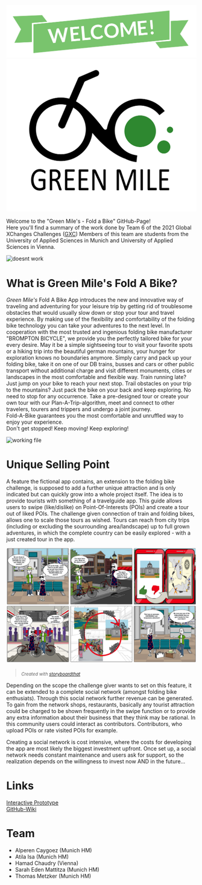 ![Welcome](https://raw.githubusercontent.com/gxc-challenge-winter21/the-green-mile/main/Welcome.png?token=AO5K3FOJXHFEDZCEJ6R54TLBW6CSS)
![Logo!](Logo_trans.jpg)

Welcome to the "Green Mile's - Fold a Bike" GitHub-Page!  
Here you'll find a summary of the work done by Team 6 of the 2021 Global XChanges Challenges ([GXC](https://www.hm.edu/en/international/projects_1/gxc/index.en.html))
Members of this team are students from the University of Applied Sciences in Munich and University of Applied Sciences in Vienna.  

![doesnt work](/FAB1png.png)

# What is Green Mile's Fold A Bike?
*Green Mile's* Fold A Bike App introduces the new and innovative way of traveling and adventuring for your leisure trip by getting rid of troublesome obstacles that would usually slow down or stop your tour and travel experience. By making use of the flexibility and comfortability of the folding bike technology you can take your adventures to the next level. 
In cooperation with the most trusted and ingenious folding bike manufacturer "BROMPTON BICYCLE", we provide you the perfectly tailored bike for your every desire. May it be a simple sightseeing tour to visit your favorite spots or a hiking trip into the beautiful german mountains, your hunger for exploration knows no boundaries anymore. Simply carry and pack up your folding bike, take it on one of our DB trains, busses and cars or other public transport without additional charge and visit different monuments, cities or landscapes in the most comfortable and flexible way. Train running late? Just jump on your bike to reach your next stop. Trail obstacles on your trip to the mountains? Just pack the bike on your back and keep exploring. No need to stop for any occurrence.
Take a pre-designed tour or create your own tour with our Plan-A-Trip-algorithm, meet and connect to other travelers, tourers and trippers and undergo a joint journey.  
Fold-A-Bike guarantees you the most comfortable and unruffled way to enjoy your experience.  
Don't get stopped! Keep moving! Keep exploring!  

![working file](FAB2png.png)

# Unique Selling Point
A feature the fictional app contains, an extension to the folding bike challenge, is supposed to add a further unique attraction and is only indicated but can quickly grow into a whole project itself. The idea is to provide tourists with something of a travelguide app. This guide allows users to swipe (like/dislike) on Point-Of-Interests (POIs) and create a tour out of liked POIs. The challenge given connection of train and folding bikes, allows one to scale those tours as wished. Tours can reach from city trips (including or excluding the sourrounding area/landscape) up to full grown adventures, in which the complete country can be easily explored - with a just created tour in the app.  

![Story of a tourist](https://raw.githubusercontent.com/gxc-challenge-winter21/the-green-mile/main/StoryBoard/Story_of_a_tourist.png?token=AO5K3FPDO3YHEBQLHPKRFWTBV533C)
><sub>_Created with [storyboardthat](https://www.storyboardthat.com/)_</sub>


Depending on the scope the challenge giver wants to set on this feature, it can be extended to a complete social network (amongst folding bike enthusiats). Through this social network further revenue can be generated.  To gain from the network shops, restaurants, basically any tourist attraction could be charged to be shown frequently in the swipe function or to provide any extra information about their business that they think may be rational. In this community users could interact as contributors. Contributors, who upload POIs or rate visited POIs for example.

Creating a social network is cost intensive, where the costs for developing the app are most likely the biggest investment upfront. Once set up, a social network needs constant maintenance and users ask for support, so the realization depends on the willingness to invest now AND in the future...  

# Links
[Interactive Prototype](https://github.com/gxc-challenge-winter21/the-green-mile/wiki/Prototype#prototype-of-prototype)  
[GitHub-Wiki](https://github.com/gxc-challenge-winter21/the-green-mile/wiki)

# Team
* Alperen Caygoez (Munich HM)
* Atila Isa (Munich HM) 
* Hamad Chaudry (Vienna)
* Sarah Eden Mattitza (Munich HM)
* Thomas Metzker (Munich HM)
